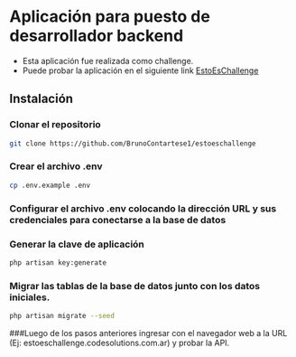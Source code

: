 # Aplicación para puesto de desarrollador backend
- Esta aplicación fue realizada como challenge.
- Puede probar la aplicación en el siguiente link [EstoEsChallenge](http://estoeschallenge.codesolutions.com.ar)

## Instalación
### Clonar el repositorio
```bash
git clone https://github.com/BrunoContartese1/estoeschallenge
```
### Crear el archivo .env
```bash
cp .env.example .env
```
### Configurar el archivo .env colocando la dirección URL y sus credenciales para conectarse a la base de datos
### Generar la clave de aplicación
```bash
php artisan key:generate
```
### Migrar las tablas de la base de datos junto con los datos iniciales.
```bash
php artisan migrate --seed
```

###Luego de los pasos anteriores ingresar con el navegador web a la URL (Ej: estoeschallenge.codesolutions.com.ar)
y probar la API.

